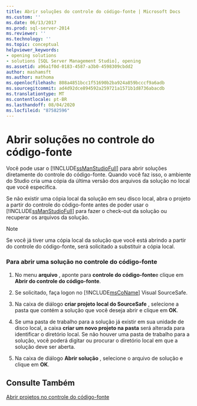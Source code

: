 ```yaml
---
title: Abrir soluções do controle do código-fonte | Microsoft Docs
ms.custom: ''
ms.date: 06/13/2017
ms.prod: sql-server-2014
ms.reviewer: ''
ms.technology: ''
ms.topic: conceptual
helpviewer_keywords:
- opening solutions
- solutions [SQL Server Management Studio], opening
ms.assetid: a96a1f0d-0183-4587-a3b0-4598309cbdd2
author: mashamsft
ms.author: mathoma
ms.openlocfilehash: 808a4851bcc1f51690b2ba924a859bcccf9a6adb
ms.sourcegitcommit: ad4d92dce894592a259721a1571b1d8736abacdb
ms.translationtype: MT
ms.contentlocale: pt-BR
ms.lasthandoff: 08/04/2020
ms.locfileid: "87582596"
---
```

# <a name="open-solutions-from-source-control"></a>Abrir soluções no controle do código-fonte
  Você pode usar o [!INCLUDE[ssManStudioFull](../includes/ssmanstudiofull-md.md)] para abrir soluções diretamente do controle do código-fonte. Quando você faz isso, o ambiente do Studio cria uma cópia da última versão dos arquivos da solução no local que você especifica.  
  
 Se não existir uma cópia local da solução em seu disco local, abra o projeto a partir do controle do código-fonte antes de poder usar o [!INCLUDE[ssManStudioFull](../includes/ssmanstudiofull-md.md)] para fazer o check-out da solução ou recuperar os arquivos da solução.  
  
> [!NOTE]  
>  Se você já tiver uma cópia local da solução que você está abrindo a partir do controle do código-fonte, será solicitado a substituir a cópia local.  
  
### <a name="to-open-a-solution-from-source-control"></a>Para abrir uma solução no controle do código-fonte  
  
1.  No menu **arquivo** , aponte para **controle do código-fonte**e clique em **Abrir do controle do código-fonte**.  
  
2.  Se solicitado, faça logon no [!INCLUDE[msCoName](../includes/msconame-md.md)] Visual SourceSafe.  
  
3.  Na caixa de diálogo **criar projeto local do SourceSafe** , selecione a pasta que contém a solução que você deseja abrir e clique em **OK**.  
  
4.  Se uma pasta de trabalho para a solução já existir em sua unidade de disco local, a caixa **criar um novo projeto na pasta** será alterada para identificar o diretório local. Se não houver uma pasta de trabalho para a solução, você poderá digitar ou procurar o diretório local em que a solução deve ser aberta.  
  
5.  Na caixa de diálogo **Abrir solução** , selecione o arquivo de solução e clique em **OK**.  
  
## <a name="see-also"></a>Consulte Também  
 [Abrir projetos no controle do código-fonte](../../2014/database-engine/open-projects-from-source-control.md)  
  
  
